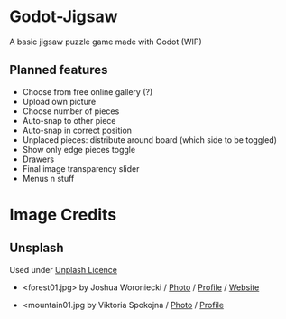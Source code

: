 # Godot-Jigsaw
A basic jigsaw puzzle game made with Godot (WIP)

## Planned features
* Choose from free online gallery (?)
* Upload own picture
* Choose number of pieces
* Auto-snap to other piece
* Auto-snap in correct position
* Unplaced pieces: distribute around board (which side to be toggled)
* Show only edge pieces toggle
* Drawers
* Final image transparency slider
* Menus n stuff

# Image Credits
## Unsplash

Used under [Unplash Licence](https://unsplash.com/license)

* <forest01.jpg> by Joshua Woroniecki / [Photo](https://unsplash.com/photos/nWC8Rqx62zY) / [Profile](https://unsplash.com/@joshua_j_woroniecki) / [Website](https://joshuaworoniecki.com)

* <mountain01.jpg by Viktoria Spokojna / [Photo](https://unsplash.com/photos/xOIWQlUC2NI) / [Profile](https://unsplash.com/@viktoriaspokojna)